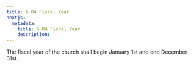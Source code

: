 ```yaml
---
title: 6.04 Fiscal Year
nextjs:
  metadata:
    title: 6.04 Fiscal Year
    description: 
---
```


The fiscal year of the church shall begin January 1st and end December 31st.